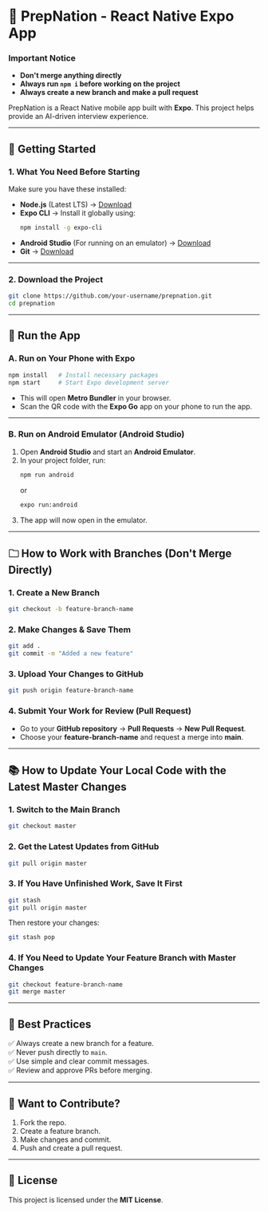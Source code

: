 # 🚀 PrepNation - React Native Expo App

### Important Notice
- **Don't merge anything directly**
- **Always run `npm i` before working on the project**
- **Always create a new branch and make a pull request**

PrepNation is a React Native mobile app built with **Expo**. This project helps provide an AI-driven interview experience.

---

## 📌 **Getting Started**

### **1. What You Need Before Starting**
Make sure you have these installed:

- **Node.js** (Latest LTS) → [Download](https://nodejs.org/)
- **Expo CLI** → Install it globally using:
  ```sh
  npm install -g expo-cli
  ```
- **Android Studio** (For running on an emulator) → [Download](https://developer.android.com/studio)
- **Git** → [Download](https://git-scm.com/)

---

### **2. Download the Project**
```sh
git clone https://github.com/your-username/prepnation.git
cd prepnation
```

---

## 🚀 **Run the App**

### **A. Run on Your Phone with Expo**
```sh
npm install   # Install necessary packages
npm start     # Start Expo development server
```
- This will open **Metro Bundler** in your browser.
- Scan the QR code with the **Expo Go** app on your phone to run the app.

---

### **B. Run on Android Emulator (Android Studio)**
1. Open **Android Studio** and start an **Android Emulator**.
2. In your project folder, run:
   ```sh
   npm run android
   ```
   or
   ```sh
   expo run:android
   ```
3. The app will now open in the emulator.

---

## 🗀 **How to Work with Branches (Don't Merge Directly)**

### **1. Create a New Branch**
```sh
git checkout -b feature-branch-name
```

### **2. Make Changes & Save Them**
```sh
git add .
git commit -m "Added a new feature"
```

### **3. Upload Your Changes to GitHub**
```sh
git push origin feature-branch-name
```

### **4. Submit Your Work for Review (Pull Request)**
- Go to your **GitHub repository** → **Pull Requests** → **New Pull Request**.
- Choose your **feature-branch-name** and request a merge into **main**.

---

## 📚 **How to Update Your Local Code with the Latest Master Changes**
### **1. Switch to the Main Branch**
```sh
git checkout master
```
### **2. Get the Latest Updates from GitHub**
```sh
git pull origin master
```
### **3. If You Have Unfinished Work, Save It First**
```sh
git stash
git pull origin master
```
Then restore your changes:
```sh
git stash pop
```
### **4. If You Need to Update Your Feature Branch with Master Changes**
```sh
git checkout feature-branch-name
git merge master
```

---

## 📄 **Best Practices**
✅ Always create a new branch for a feature.  
✅ Never push directly to `main`.  
✅ Use simple and clear commit messages.  
✅ Review and approve PRs before merging.  

---

## 🎯 **Want to Contribute?**
1. Fork the repo.
2. Create a feature branch.
3. Make changes and commit.
4. Push and create a pull request.

---

## 📝 **License**
This project is licensed under the **MIT License**.

